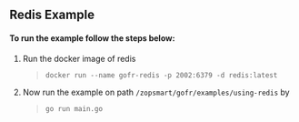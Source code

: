 ## Redis Example
#### To run the example follow the steps below:
1) Run the docker image of redis

   > `docker run --name gofr-redis -p 2002:6379 -d redis:latest`
   
2) Now run the example on path `/zopsmart/gofr/examples/using-redis` by

   > `go run main.go`
   